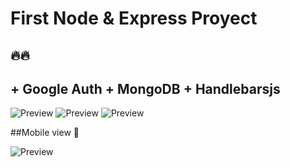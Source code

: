 # First Node & Express Proyect 
## :fire::fire:

## + Google Auth + MongoDB + Handlebarsjs

![Preview](https://res.cloudinary.com/xikilikuada/image/upload/v1618924652/node1_lsiqfp.png)
![Preview](https://res.cloudinary.com/xikilikuada/image/upload/v1618924837/node2_vyuyb3.png)
![Preview](https://res.cloudinary.com/xikilikuada/image/upload/v1618925158/node3_em6lta.png)

##Mobile view :vibration_mode:

![Preview](https://res.cloudinary.com/xikilikuada/image/upload/v1618925158/node4_cccuvw.png)

